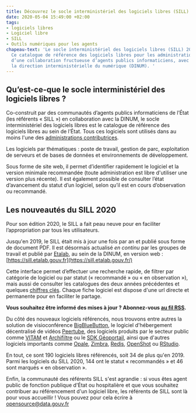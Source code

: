 ```yaml
---
title: Découvrez le socle interministériel des logiciels libres (SILL) 2020
date: 2020-05-04 15:49:00 +02:00
tags:
- logiciels libres
- Logiciel libre
- SILL
- Outils numériques pour les agents
chapeau-text: 'Le socle interministériel des logiciels libres (SILL) 2020 est publié.
  Ce catalogue de référence des logiciels libres pour les administrations est le fruit
  d’une collaboration fructueuse d’agents publics informaticiens, avec l’appui de
  la direction interministérielle du numérique (DINUM). '
---
```


## Qu’est-ce-que le socle interministériel des logiciels libres ?

Co-construit par des communautés d’agents publics informaticiens de l’État (les référents « SILL ») en collaboration avec la DINUM, le socle interministériel des logiciels libres est le catalogue de référence des logiciels libres au sein de l’État. Tous ces logiciels sont utilisés dans au moins l'une des [administrations contributrices](https://sill.etalab.gouv.fr/fr/contributors).

Les logiciels par thématiques : poste de travail, gestion de parc, exploitation de serveurs et de bases de données et environnements de développement.

Sous forme de site web, il permet d’identifier rapidement le logiciel et la version minimale recommandée (toute administration est libre d'utiliser une version plus récente). Il est également possible de consulter l’état d’avancement du statut d’un logiciel, selon qu’il est en cours d’observation ou recommandé.

## Les nouveautés du SILL 2020

Pour son édition 2020, le SILL a fait peau neuve pour en faciliter l’appropriation par tous les utilisateurs.

Jusqu'en 2019, le SILL était mis à jour une fois par an et publié sous forme de document PDF. Il est désormais actualisé *en continu* par les groupes de travail et publié par [Etalab](https://www.etalab.gouv.fr/), au sein de la DINUM, en version web : [https://sill.etalab.gouv.fr](https://sill.etalab.gouv.fr/)

Cette interface permet d’effectuer une recherche rapide, de filtrer par catégorie de logiciel ou par statut (« recommandé » ou « en observation »), mais aussi de consulter les catalogues des deux années précédentes et quelques [chiffres clés](https://sill.etalab.gouv.fr/fr/stats). Chaque fiche logiciel est dispose d'une url directe et permanente pour en faciliter le partage.

**Vous souhaitez être informé des mises à jour ? Abonnez-vous [au fil RSS](https://sill.etalab.gouv.fr/updates.xml).**

Du côté des nouveaux logiciels référencés, nous trouvons entre autres la solution de visioconférence [BigBlueButton](https://sill.etalab.gouv.fr/en/software?id=196), le logiciel d'hébergement décentralisé de vidéos [Peertube](https://sill.etalab.gouv.fr/en/software?id=197), des logiciels produits par le secteur public comme [VITAM](https://sill.etalab.gouv.fr/en/software?id=194) et [Archifiltre](https://sill.etalab.gouv.fr/en/software?id=185) ou le [SDK Géoportail](https://sill.etalab.gouv.fr/fr/software?id=201), ainsi que d'autres logiciels importants comme [Opale](https://sill.etalab.gouv.fr/fr/software?id=195), [Zimbra](https://sill.etalab.gouv.fr/fr/software?id=202), [Redis](https://sill.etalab.gouv.fr/en/software?id=184), [OpenShot](https://sill.etalab.gouv.fr/en/software?id=193) ou [RStudio](https://sill.etalab.gouv.fr/en/software?id=182).

En tout, ce sont 190 logiciels libres référencés, soit 34 de plus qu'en 2019. Parmi les logiciels du SILL 2020, 144 ont le statut « recommandés » et 46 sont marqués « en observation ».

Enfin, la communauté des référents SILL s'est agrandie : si vous êtes agent public de fonction publique d'État ou hospitalière et que vous souhaitez contribuer au référencement d'un logiciel libre, les référents de SILL sont là pour vous accueillir ! Vous pouvez pour cela écrire à [opensource@data.gouv.fr](mailto:opensource@data.gouv.fr)